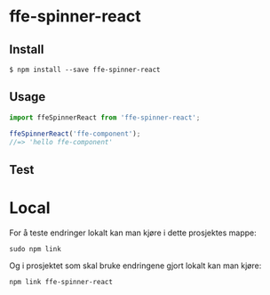 # ffe-spinner-react

## Install

```
$ npm install --save ffe-spinner-react
```

## Usage

```javascript
import ffeSpinnerReact from 'ffe-spinner-react';

ffeSpinnerReact('ffe-component');
//=> 'hello ffe-component'
```

## Test

# Local

For å teste endringer lokalt kan man kjøre i dette prosjektes mappe:

```
sudo npm link
```

Og i prosjektet som skal bruke endringene gjort lokalt kan man kjøre:

```
npm link ffe-spinner-react
```
